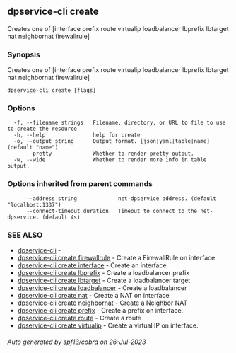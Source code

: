 ## dpservice-cli create

Creates one of [interface prefix route virtualip loadbalancer lbprefix lbtarget nat neighbornat firewallrule]

### Synopsis

Creates one of [interface prefix route virtualip loadbalancer lbprefix lbtarget nat neighbornat firewallrule]

```
dpservice-cli create [flags]
```

### Options

```
  -f, --filename strings   Filename, directory, or URL to file to use to create the resource
  -h, --help               help for create
  -o, --output string      Output format. [json|yaml|table|name] (default "name")
      --pretty             Whether to render pretty output.
  -w, --wide               Whether to render more info in table output.
```

### Options inherited from parent commands

```
      --address string             net-dpservice address. (default "localhost:1337")
      --connect-timeout duration   Timeout to connect to the net-dpservice. (default 4s)
```

### SEE ALSO

* [dpservice-cli](dpservice-cli.md)	 - 
* [dpservice-cli create firewallrule](dpservice-cli_create_firewallrule.md)	 - Create a FirewallRule on interface
* [dpservice-cli create interface](dpservice-cli_create_interface.md)	 - Create an interface
* [dpservice-cli create lbprefix](dpservice-cli_create_lbprefix.md)	 - Create a loadbalancer prefix
* [dpservice-cli create lbtarget](dpservice-cli_create_lbtarget.md)	 - Create a loadbalancer target
* [dpservice-cli create loadbalancer](dpservice-cli_create_loadbalancer.md)	 - Create a loadbalancer
* [dpservice-cli create nat](dpservice-cli_create_nat.md)	 - Create a NAT on interface
* [dpservice-cli create neighbornat](dpservice-cli_create_neighbornat.md)	 - Create a Neighbor NAT
* [dpservice-cli create prefix](dpservice-cli_create_prefix.md)	 - Create a prefix on interface.
* [dpservice-cli create route](dpservice-cli_create_route.md)	 - Create a route
* [dpservice-cli create virtualip](dpservice-cli_create_virtualip.md)	 - Create a virtual IP on interface.

###### Auto generated by spf13/cobra on 26-Jul-2023
